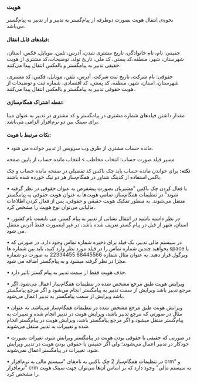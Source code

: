 ### هویت 

نحوه‌ی انتقال هویت بصورت دوطرفه از پیام‌گستر به تدبیر و از تدبیر به پیام‌گستر می‌باشد.

#### فیلدهای قابل انتقال:

حقیقی: نام، نام خانوادگی، تاریخ مشتری شدن،  آدرس، تلفن، موبایل، فکس، استان، شهرستان، شهر، منطقه،کد پستی، کد ملی، تاریخ تولد، توضیحات،کد مشتری از هویت حقیقی تدبیر به پیامگستر و بالعکس انتقال پیدا می‌کنند.

حقوقی: نام شرکت، تاریخ ثبت شرکت، آدرس، تلفن، موبایل، فکس، کد مشتری، شهرستان، استان، شهر، منطقه، کد پستی، کد اقتصادی، شماره ثبت و توضیحات از هویت حقوقی تدبیر به پیامگستر و بالعکس انتقال پیدا می‌کنند.

#### نقطه اشتراک همگام‌سازی:

مقدار داشتن فیلدهای شماره مشتری در پیامگستر و کد مشتری در تدبیر به عنوان مبنا برای سینک بین دو نرم‌افزار الزامی می‌باشد.

#### نکات مرتبط با هویت:

•	مانده حساب مشتری از طرق وب سرویس از  تدبیر خوانده می شود. 

مسیر فیلد صورت حساب: انتخاب مخاطب > انتخاب مانده حساب از پایین صفحه

**نکته:** برای خواندن مانده حساب باید چک باکس کد تفصیلی در صفحه مانده حساب و چک باکس استفاده از کدینگ شناور در همگام‌ساز هر دو تیک خورده شده باشند.

•	با فعال کردن چک باکس "مشتریان بصورت پیشفرض به عنوان حقوقی در نظر گرفته شوند" در تنظیمات همگام‌ساز، تمامی هویت‌ها به عنوان هویت حقوقی به پیامگستر منتقل می‌شوند. به منظور تفکیک هویت حقیقی و حقوقی، پس از فعال کردن اطلاعات مالیاتی می‌توان نوع هویت را مشخص کرد.

•	در نظر داشته باشید در انتقال نشانی از تدبیر به پیام گستر، می بایست نام کشور، استان، شهر از قبل در پیام گستر تعریف شده باشد، در غیر اینصورت فقط آدرس منتقل می شود.

•	در سیستم مالی تدبیر، یک فیلد برای ذخیره شماره تماس وجود دارد. در صورتی که بخواهید چندین شماره تماس را در فیلد مورد نظر وارد کنید، باید بین شماره ها space یا ویرگول قرار دهید. به عنوان مثال شماره 88445566 22334455 به صورت دو شماره مجزا در نظر گرفته میشود و به پیام‌گستر اضافه می شود.  

•	 حذف هویت فقط از سمت تدبیر به پیام گستر تاثیر دارد.

•	ویرایش هویت طبق مرجع مشخص شده در تنظیمات همگام‌ساز اعمال ‌می‌شود. اگر مرجع تدبیر باشد ویرایش از سمت تدبیر به پیامگستر انجام می‌شود و اگر مرجع پیامگستر باشد ویرایش از سمت پیامگستر به تدبیر اعمال می‌شود.

•	ویرایش هویت طبق مرجع مشخص شده در تنظیمات همگام‌ساز می‌باشد. به عنوان مثال در صورتی که مرجع تدبیر باشد، ویرایش هویت در تدبیر انجام شده و تغییرات به پیام‌گستر منتقل میشود و اگر مرجع پیامگستر باشد، ویرایش هویت در پیام‌گستر انجام شده و تغییرات به تدبیر منتقل می‌شوند.

•	در صورتی که حقیقی یا حقوقی بودن هویت در پیامگستر ویرایش شود، تغیرات بصورت خودکار در تدبیر اعمال می‌شوند؛ ولی اگر حقیقی یا حقوقی بودن هویت در تدبیر ویرایش شود، تغییرات در پیامگستر اعمال نمی‌شوند.

•	در تنظیمات همگام‌ساز 2 چک باکس به نام‌های "سیستم مالی به نرم‌افزار crm" و "نرم‌افزار crm به سیستم مالی" وجود دارد که بر اساس آن‌ها می‌توان جهت سینک هویت را مشخص کرد.

